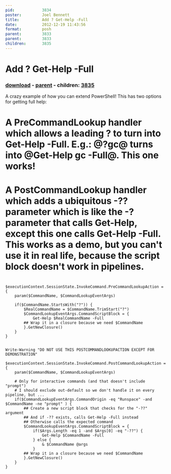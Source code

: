 ```yaml
---
pid:            3834
poster:         Joel Bennett
title:          Add ? Get-Help -Full
date:           2012-12-19 11:43:56
format:         posh
parent:         3833
parent:         3833
children:       3835
---
```


# Add ? Get-Help -Full

### [download](3834.ps1) - [parent](3833.md) - children: [3835](3835.md)

A crazy example of how you can extend PowerShell! This has two options for getting full help:
# A PreCommandLookup handler which allows a leading ? to turn into Get-Help -Full. E.g.:  @?gc@ turns into @Get-Help gc -Full@.  This one works!
# A PostCommandLookup handler which adds a ubiquitous -?? parameter which is like the -? parameter that calls Get-Help, except this one calls Get-Help -Full. This works as a demo, but you can't use it in real life, because the script block doesn't work in pipelines.
#

```posh
$executionContext.SessionState.InvokeCommand.PreCommandLookupAction = {
    param($CommandName, $CommandLookupEventArgs)

    if($CommandName.StartsWith("?")) {
        $RealCommandName = $CommandName.TrimStart("?")
        $CommandLookupEventArgs.CommandScriptBlock = {
            Get-Help $RealCommandName -Full
        ## Wrap it in a closure because we need $CommandName
        }.GetNewClosure()
    }
}


Write-Warning "DO NOT USE THIS POSTCOMMANDLOOKUPACTION EXCEPT FOR DEMONSTRATION"

$executionContext.SessionState.InvokeCommand.PostCommandLookupAction = {
    param($CommandName, $CommandLookupEventArgs)

    # Only for interactive commands (and that doesn't include "prompt")
    # I should exclude out-default so we don't handle it on every pipeline, but ...
    if($CommandLookupEventArgs.CommandOrigin -eq "Runspace" -and $CommandName -ne "prompt" ) {
        ## Create a new script block that checks for the "-??" argument 
        ## And if -?? exists, calls Get-Help -Full instead
        ## Otherwise calls the expected command
        $CommandLookupEventArgs.CommandScriptBlock = {
            if($Args.Length -eq 1 -and $Args[0] -eq "-??") {
                Get-Help $CommandName -Full
            } else {
                & $CommandName @args
            }
        ## Wrap it in a closure because we need $CommandName
        }.GetNewClosure()
    }
}

```
